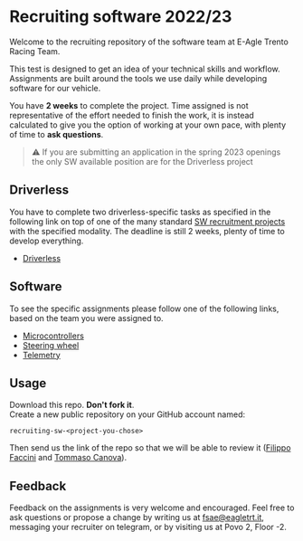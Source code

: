 # Recruiting software 2022/23

Welcome to the recruiting repository of the software team at E-Agle Trento Racing Team.

This test is designed to get an idea of your technical skills and workflow. Assignments are built around the tools we use daily while developing software for our vehicle.

You have **2 weeks** to complete the project. Time assigned is not representative of the effort needed to finish the work, it is instead calculated to give you the option of working at your own pace, with plenty of time to **ask questions**.

> ⚠️ If you are submitting an application in the spring 2023 openings the only SW available position are for the Driverless project

## Driverless

You have to complete two driverless-specific tasks as specified in the following link on top of one of the many standard [SW recruitment projects](#software) with the specified modality.
The deadline is still 2 weeks, plenty of time to develop everything.

- [Driverless](./driverless/readme.md)

## Software

To see the specific assignments please follow one of the following links, based on the team you were assigned to.

- [Microcontrollers](./microcontrollers/readme.md)
- [Steering wheel](./steering_wheel/readme.md)
- [Telemetry](./telemetry/readme.md)

## Usage

Download this repo. **Don't fork it**.  
Create a new public repository on your GitHub account named:

~~~text
recruiting-sw-<project-you-chose>
~~~

Then send us the link of the repo so that we will be able to review it
 ([Filippo Faccini](https://github.com/Pippo98) and [Tommaso Canova](https://github.com/cannox227)).

## Feedback

Feedback on the assignments is very welcome and encouraged. Feel free to ask questions or propose a change by writing us at fsae@eagletrt.it, messaging your recruiter on telegram, or by visiting us at Povo 2, Floor -2.
